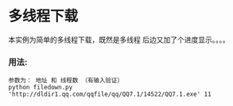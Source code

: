 多线程下载  
===================================  
  本实例为简单的多线程下载，既然是多线程 后边又加了个进度显示。。。。
  
### 用法:    
    
    参数为： 地址 和 线程数 （有输入验证）
    python filedown.py 'http://dldir1.qq.com/qqfile/qq/QQ7.1/14522/QQ7.1.exe' 11
    
